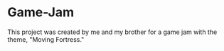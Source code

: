 # Game-Jam

This project was created by me and my brother for a game jam with the theme, "Moving Fortress."
